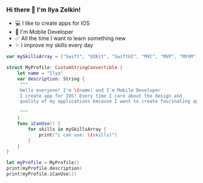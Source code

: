 ### Hi there 👋 I'm Ilya Zelkin!


- 💻 I like to create apps for IOS
- 📱 I'm Mobile Developer
- ✅ All the time I want to learn something new
- ✨ I improve my skills every day


```Swift 
var mySkillsArray = ["Swift", "UIKit", "SwiftUI", "MVC", "MVP", "MVVM", "CoreData", "CocoaPods", "Git"]

struct MyProfile: CustomStringConvertible {
    let name = "Ilya"
    var description: String {
     """
     Hello everyone! I'm \(name) and I'm Mobile Developer
     I create app for IOS! Every time I care about the design and
     quality of my applications because I want to create fascinating apps!

     """
    }
    func iCanUse() {
        for skills in mySkillsArray {
            print("i can use: \(skills)")
        }
    }
}

let myProfile = MyProfile()
print(myProfile.description)
print(myProfile.iCanUse())
